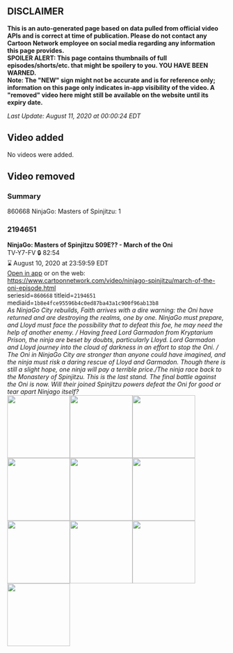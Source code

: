 ## DISCLAIMER
**This is an auto-generated page based on data pulled from official video APIs and is correct at time of publication. Please do not contact any Cartoon Network employee on social media regarding any information this page provides.**  
**SPOILER ALERT: This page contains thumbnails of full episodes/shorts/etc. that might be spoilery to you. YOU HAVE BEEN WARNED.**  
**Note: The "NEW" sign might not be accurate and is for reference only; information on this page only indicates in-app visibility of the video. A "removed" video here might still be available on the website until its expiry date.**  

_Last Update: August 11, 2020 at 00:00:24 EDT_
## Video added
No videos were added.  
## Video removed
### Summary
860668 NinjaGo: Masters of Spinjitzu: 1  
### 2194651
**NinjaGo: Masters of Spinjitzu S09E?? - March of the Oni**  
TV-Y7-FV 🔒 82:54  
⌛ August 10, 2020 at 23:59:59 EDT  
[Open in app](https://tinyurl.com/y633zjzd) or on the web: https://www.cartoonnetwork.com/video/ninjago-spinjitzu/march-of-the-oni-episode.html  
seriesid=`860668` titleid=`2194651` mediaid=`1b8e4fce95596b4c0ed87ba43a1c900f96ab13b8`  
_As NinjaGo City rebuilds, Faith arrives with a dire warning: the Oni have returned and are destroying the realms, one by one. NinjaGo must prepare, and Lloyd must face the possibility that to defeat this foe, he may need the help of another enemy. / Having freed Lord Garmadon from Kryptarium Prison, the ninja are beset by doubts, particularly Lloyd. Lord Garmadon and Lloyd journey into the cloud of darkness in an effort to stop the Oni. / The Oni in NinjaGo City are stronger than anyone could have imagined, and the ninja must risk a daring rescue of Lloyd and Garmadon. Though there is still a slight hope, one ninja will pay a terrible price./The ninja race back to the Monastery of Spinjitzu. This is the last stand. The final battle against the Oni is now. Will their joined Spinjitzu powers defeat the Oni for good or tear apart Ninjago itself?_  
<a href="https://s3.amazonaws.com/cartoonorchestrator/2194651_001_1280x720.jpg"><img src="https://s3.amazonaws.com/cartoonorchestrator/2194651_001_640x360.jpg" height="144px" /></a><a href="https://s3.amazonaws.com/cartoonorchestrator/2194651_002_1280x720.jpg"><img src="https://s3.amazonaws.com/cartoonorchestrator/2194651_002_640x360.jpg" height="144px" /></a><a href="https://s3.amazonaws.com/cartoonorchestrator/2194651_003_1280x720.jpg"><img src="https://s3.amazonaws.com/cartoonorchestrator/2194651_003_640x360.jpg" height="144px" /></a><a href="https://s3.amazonaws.com/cartoonorchestrator/2194651_004_1280x720.jpg"><img src="https://s3.amazonaws.com/cartoonorchestrator/2194651_004_640x360.jpg" height="144px" /></a><a href="https://s3.amazonaws.com/cartoonorchestrator/2194651_005_1280x720.jpg"><img src="https://s3.amazonaws.com/cartoonorchestrator/2194651_005_640x360.jpg" height="144px" /></a><a href="https://s3.amazonaws.com/cartoonorchestrator/2194651_006_1280x720.jpg"><img src="https://s3.amazonaws.com/cartoonorchestrator/2194651_006_640x360.jpg" height="144px" /></a><a href="https://s3.amazonaws.com/cartoonorchestrator/2194651_007_1280x720.jpg"><img src="https://s3.amazonaws.com/cartoonorchestrator/2194651_007_640x360.jpg" height="144px" /></a><a href="https://s3.amazonaws.com/cartoonorchestrator/2194651_008_1280x720.jpg"><img src="https://s3.amazonaws.com/cartoonorchestrator/2194651_008_640x360.jpg" height="144px" /></a><a href="https://s3.amazonaws.com/cartoonorchestrator/2194651_009_1280x720.jpg"><img src="https://s3.amazonaws.com/cartoonorchestrator/2194651_009_640x360.jpg" height="144px" /></a><a href="https://s3.amazonaws.com/cartoonorchestrator/2194651_010_1280x720.jpg"><img src="https://s3.amazonaws.com/cartoonorchestrator/2194651_010_640x360.jpg" height="144px" /></a>
